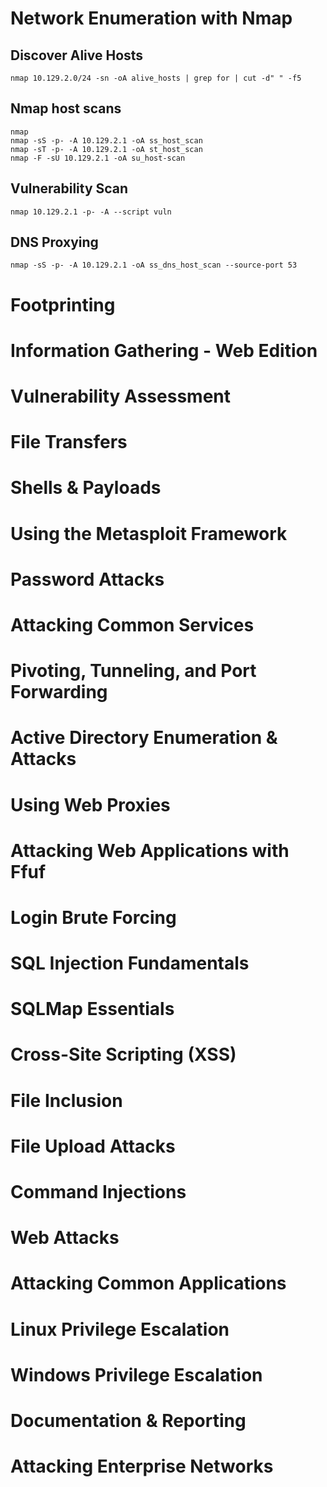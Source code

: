 # Network Enumeration with Nmap
## Discover Alive Hosts
```
nmap 10.129.2.0/24 -sn -oA alive_hosts | grep for | cut -d" " -f5
```

## Nmap host scans
```
nmap
nmap -sS -p- -A 10.129.2.1 -oA ss_host_scan
nmap -sT -p- -A 10.129.2.1 -oA st_host_scan
nmap -F -sU 10.129.2.1 -oA su_host-scan
```

## Vulnerability Scan
```
nmap 10.129.2.1 -p- -A --script vuln
```

## DNS Proxying
```
nmap -sS -p- -A 10.129.2.1 -oA ss_dns_host_scan --source-port 53
```

# Footprinting

# Information Gathering - Web Edition

# Vulnerability Assessment

# File Transfers

# Shells & Payloads

# Using the Metasploit Framework

# Password Attacks

# Attacking Common Services

# Pivoting, Tunneling, and Port Forwarding

# Active Directory Enumeration & Attacks

# Using Web Proxies

# Attacking Web Applications with Ffuf

# Login Brute Forcing

# SQL Injection Fundamentals

# SQLMap Essentials

# Cross-Site Scripting (XSS)

# File Inclusion

# File Upload Attacks

# Command Injections

# Web Attacks

# Attacking Common Applications

# Linux Privilege Escalation

# Windows Privilege Escalation

# Documentation & Reporting

# Attacking Enterprise Networks
